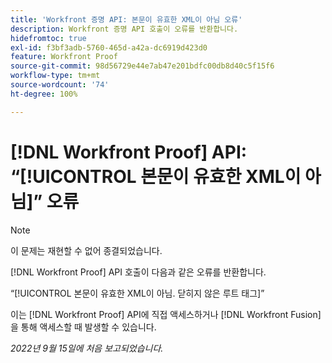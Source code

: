 ```yaml
---
title: 'Workfront 증명 API: 본문이 유효한 XML이 아님 오류'
description: Workfront 증명 API 호출이 오류를 반환합니다.
hidefromtoc: true
exl-id: f3bf3adb-5760-465d-a42a-dc6919d423d0
feature: Workfront Proof
source-git-commit: 98d56729e44e7ab47e201bdfc00db8d40c5f15f6
workflow-type: tm+mt
source-wordcount: '74'
ht-degree: 100%

---
```


# [!DNL Workfront Proof] API: “[!UICONTROL 본문이 유효한 XML이 아님]” 오류

<!--On WFP and WFF TOCs-->

>[!NOTE]
>
>이 문제는 재현할 수 없어 종결되었습니다.

[!DNL Workfront Proof] API 호출이 다음과 같은 오류를 반환합니다.

“[!UICONTROL 본문이 유효한 XML이 아님. 닫히지 않은 루트 태그]”

이는 [!DNL Workfront Proof] API에 직접 액세스하거나 [!DNL Workfront Fusion]을 통해 액세스할 때 발생할 수 있습니다.

_2022년 9월 15일에 처음 보고되었습니다._
